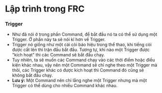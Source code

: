 # Lập trình trong FRC
### Trigger
- Như đã nói ở trong phần Command, để bắt đầu nó ta có thể sử dụng một Trigger. Ở phần này ta sẽ nói kĩ hơn về Trigger.
- Trigger nó giống như một cái còi báo hiệu trong thể thao, khi tiếng còi được cất lên thì trận đầu bắt đầu. Tương tự, khi nào một Trigger được "kích hoạt" thì các Command sẽ bắt đầu chạy.
- Tuy nhiên, ta sẽ muốn các Command chạy vào các thời điểm hoặc điều kiện khác nhau, vậy nên một Command sẽ chỉ nghe theo một Trigger mà thôi, các Trigger khác có được kích hoạt thì Command đó cũng sẽ không bắt đầu chạy.
- **Lưu ý:** Một Command nên chỉ lắng nghe một Trigger nhưng mà một Trigger có thể dùng cho nhiều Command khác nhau.
